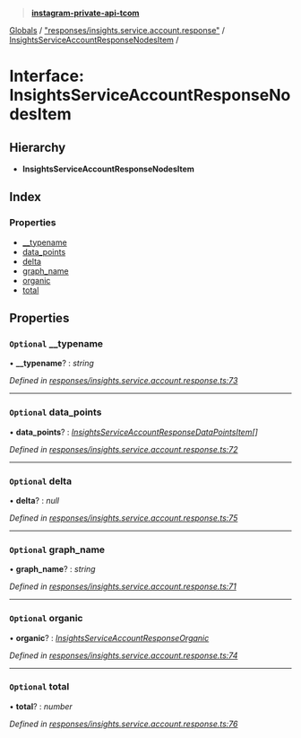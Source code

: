 > **[instagram-private-api-tcom](../README.md)**

[Globals](../README.md) / ["responses/insights.service.account.response"](../modules/_responses_insights_service_account_response_.md) / [InsightsServiceAccountResponseNodesItem](_responses_insights_service_account_response_.insightsserviceaccountresponsenodesitem.md) /

# Interface: InsightsServiceAccountResponseNodesItem

## Hierarchy

* **InsightsServiceAccountResponseNodesItem**

## Index

### Properties

* [__typename](_responses_insights_service_account_response_.insightsserviceaccountresponsenodesitem.md#optional-__typename)
* [data_points](_responses_insights_service_account_response_.insightsserviceaccountresponsenodesitem.md#optional-data_points)
* [delta](_responses_insights_service_account_response_.insightsserviceaccountresponsenodesitem.md#optional-delta)
* [graph_name](_responses_insights_service_account_response_.insightsserviceaccountresponsenodesitem.md#optional-graph_name)
* [organic](_responses_insights_service_account_response_.insightsserviceaccountresponsenodesitem.md#optional-organic)
* [total](_responses_insights_service_account_response_.insightsserviceaccountresponsenodesitem.md#optional-total)

## Properties

### `Optional` __typename

• **__typename**? : *string*

*Defined in [responses/insights.service.account.response.ts:73](https://github.com/cuonglnhust/instagram-private-api-tcom/blob/3e16058/src/responses/insights.service.account.response.ts#L73)*

___

### `Optional` data_points

• **data_points**? : *[InsightsServiceAccountResponseDataPointsItem](_responses_insights_service_account_response_.insightsserviceaccountresponsedatapointsitem.md)[]*

*Defined in [responses/insights.service.account.response.ts:72](https://github.com/cuonglnhust/instagram-private-api-tcom/blob/3e16058/src/responses/insights.service.account.response.ts#L72)*

___

### `Optional` delta

• **delta**? : *null*

*Defined in [responses/insights.service.account.response.ts:75](https://github.com/cuonglnhust/instagram-private-api-tcom/blob/3e16058/src/responses/insights.service.account.response.ts#L75)*

___

### `Optional` graph_name

• **graph_name**? : *string*

*Defined in [responses/insights.service.account.response.ts:71](https://github.com/cuonglnhust/instagram-private-api-tcom/blob/3e16058/src/responses/insights.service.account.response.ts#L71)*

___

### `Optional` organic

• **organic**? : *[InsightsServiceAccountResponseOrganic](_responses_insights_service_account_response_.insightsserviceaccountresponseorganic.md)*

*Defined in [responses/insights.service.account.response.ts:74](https://github.com/cuonglnhust/instagram-private-api-tcom/blob/3e16058/src/responses/insights.service.account.response.ts#L74)*

___

### `Optional` total

• **total**? : *number*

*Defined in [responses/insights.service.account.response.ts:76](https://github.com/cuonglnhust/instagram-private-api-tcom/blob/3e16058/src/responses/insights.service.account.response.ts#L76)*